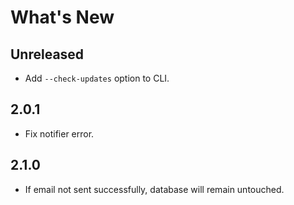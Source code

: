 # What's New

## Unreleased
* Add `--check-updates` option to CLI.

## 2.0.1
* Fix notifier error.

## 2.1.0
* If email not sent successfully, database will remain untouched.
